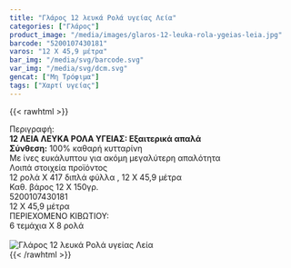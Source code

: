 ```yaml
---
title: "Γλάρος 12 λευκά Ρολά υγείας Λεία"
categories: ["Γλάρος"]
product_image: "/media/images/glaros-12-leuka-rola-ygeias-leia.jpg"
barcode: "5200107430181"
varos: "12 Χ 45,9 μέτρα"
bar_img: "/media/svg/barcode.svg"
var_img: "/media/svg/dcm.svg"
gencat: ["Μη Τρόφιμα"]
tags: ["Χαρτί υγείας"]
---
```

{{< rawhtml >}}

<div class="sload192"><div class="product"><div id="sistatika">Περιγραφή:</div><div class="alltext"><b>12 ΛΕΙΑ ΛΕΥΚΑ ΡΟΛΑ ΥΓΕΙΑΣ: Εξαιτερικά απαλά</b><br><b>Σύνθεση:</b> 100% καθαρή κυτταρίνη</div><div class="whead">Με ίνες ευκάλυπτου για ακόμη μεγαλύτερη απαλότητα</div><div class="keno"></div><div id="loipa">Λοιπά στοιχεία προϊόντος</div><div class="alltext">12 ρολά Χ 417 διπλά φύλλα , 12 Χ 45,9 μέτρα<br>Καθ. βάρος 12 Χ 150γρ.<br></div><div id="barcode"><div id="barimage1"></div><span id="bartext">5200107430181</span></div><div id="varos"><div id="dimimg"></div><span id="varostext">12 Χ 45,9 μέτρα</span></div><div id="kivotio">ΠΕΡΙΕΧΟΜΕΝΟ ΚΙΒΩΤΙΟΥ:<br>6 τεμάχια Χ 8 ρολά</div><br><div class="pimg"><img alt="Γλάρος 12 λευκά Ρολά υγείας Λεία" title="Γλάρος 12 λευκά Ρολά υγείας Λεία" src="/media/images/glaros-12-leuka-rola-ygeias-leia.jpg"></div></div></div>
{{< /rawhtml >}}


